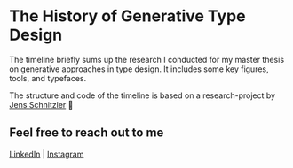 # The History of Generative Type Design 

The timeline briefly sums up the research I conducted for my master thesis on generative approaches in type design. It includes some key figures, tools, and typefaces.

The structure and code of the timeline is based on a research-project by [Jens Schnitzler](https://github.com/jensschnitzler) 💞

## Feel free to reach out to me 
[LinkedIn](https://www.linkedin.com/in/norawar) | [Instagram](https://instagram.com/nora.warschewski)

